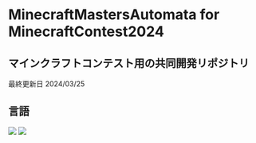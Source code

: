 # MinecraftMastersAutomata for MinecraftContest2024
## マインクラフトコンテスト用の共同開発リポジトリ

最終更新日 2024/03/25

## 言語
<img src="https://img.shields.io/badge/-Python-3776AB.svg?logo=python&style=flat">
<img src="https://img.shields.io/badge/-C-A8B9CC.svg?logo=c&style=flat">
